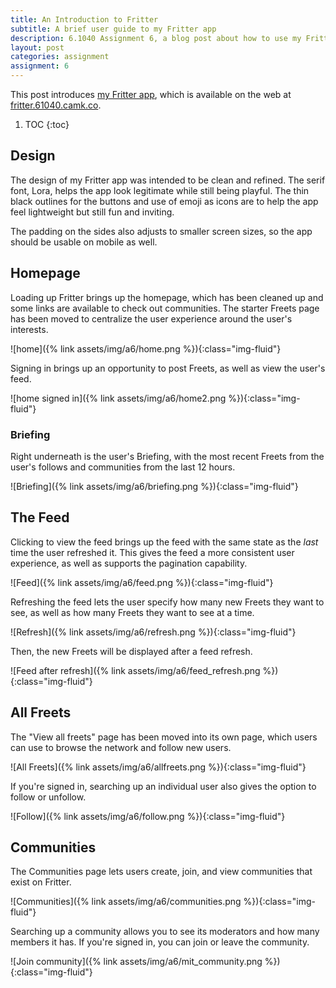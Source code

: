 ```yaml
---
title: An Introduction to Fritter 
subtitle: A brief user guide to my Fritter app
description: 6.1040 Assignment 6, a blog post about how to use my Fritter application
layout: post
categories: assignment
assignment: 6
---
```


This post introduces [my Fritter app][app], which is available on the web at [fritter.61040.camk.co][app].

1. TOC
{:toc}

## Design

The design of my Fritter app was intended to be clean and refined. The serif font, Lora, helps the app look legitimate while still being playful.
The thin black outlines for the buttons and use of emoji as icons are to help the app feel lightweight but still fun and inviting.

The padding on the sides also adjusts to smaller screen sizes, so the app should be usable on mobile as well.

## Homepage

Loading up Fritter brings up the homepage, which has been cleaned up and some links are available to check out communities.
The starter Freets page has been moved to centralize the user experience around the user's interests.

![home]({% link assets/img/a6/home.png %}){:class="img-fluid"}

Signing in brings up an opportunity to post Freets, as well as view the user's feed.

![home signed in]({% link assets/img/a6/home2.png %}){:class="img-fluid"}

### Briefing

Right underneath is the user's Briefing, with the most recent Freets from the user's follows and communities from the last 12 hours.

![Briefing]({% link assets/img/a6/briefing.png %}){:class="img-fluid"}

## The Feed

Clicking to view the feed brings up the feed with the same state as the _last_ time the user refreshed it.
This gives the feed a more consistent user experience, as well as supports the pagination capability.

![Feed]({% link assets/img/a6/feed.png %}){:class="img-fluid"}

Refreshing the feed lets the user specify how many new Freets they want to see, as well as how many Freets they want to see at a time.

![Refresh]({% link assets/img/a6/refresh.png %}){:class="img-fluid"}

Then, the new Freets will be displayed after a feed refresh.

![Feed after refresh]({% link assets/img/a6/feed_refresh.png %}){:class="img-fluid"}

## All Freets

The "View all freets" page has been moved into its own page, which users can use to browse the network and follow new users.

![All Freets]({% link assets/img/a6/allfreets.png %}){:class="img-fluid"}

If you're signed in, searching up an individual user also gives the option to follow or unfollow.

![Follow]({% link assets/img/a6/follow.png %}){:class="img-fluid"}

## Communities

The Communities page lets users create, join, and view communities that exist on Fritter.

![Communities]({% link assets/img/a6/communities.png %}){:class="img-fluid"}

Searching up a community allows you to see its moderators and how many members it has. If you're signed in, you can join or leave the community.

![Join community]({% link assets/img/a6/mit_community.png %}){:class="img-fluid"}


[app]: https://fritter.61040.camk.co